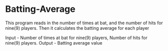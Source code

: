 # Batting-Average


  This program reads in the number of times at bat,
  and the number of hits for nine(9) players.
  Then it calculates the batting average for each player
 
  Input  - Number of times at bat for nine(9) players, Number of hits for nine(9) players.
  Output - Batting average value
 
